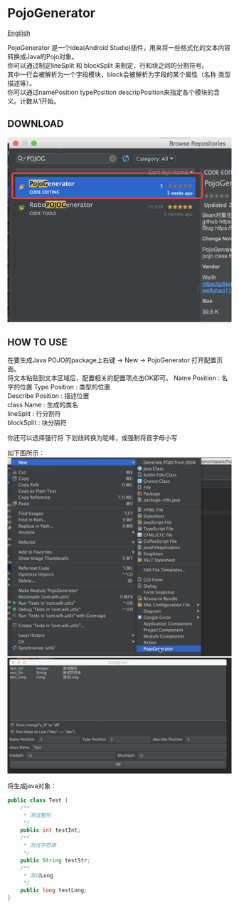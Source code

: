 # PojoGenerator
[Engilish](./READEME.md)   

PojoGenerator 是一个idea(Android Studio)插件，用来将一些格式化的文本内容转换成Java的Pojo对象。  
你可以通过制定lineSplit 和 blockSplit 来制定，行和块之间的分割符号。  
其中一行会被解析为一个字段模块，block会被解析为字段的某个属性（名称 类型 描述等）。  
你可以通过namePosition typePosition descripPosition来指定各个模块的含义。计数从1开始。

## DOWNLOAD

![](images/pojo-download.png)

## HOW TO USE  
在要生成Java POJO的package上右键 -> New -> PojoGenerator 打开配置页面。  
将文本粘贴到文本区域后，配置相关的配置项点击OK即可。
Name Position : 名字的位置
Type Position : 类型的位置  
Describe Position : 描述位置  
class Name : 生成的类名  
lineSplit : 行分割符  
blockSplit : 块分隔符

你还可以选择强行将 下划线转换为驼峰，或强制将首字母小写

如下图所示：
![](images/pojo-use1.png)  
![](images/pojo-use2.png)  

将生成java对象：  

```java
public class Test {
    /**
     * 测试整形
     */
    public int testInt;
    /**
     * 测试字符串
     */
    public String testStr;
    /**
     * 测试Long
     */
    public long testLong;
}
```
